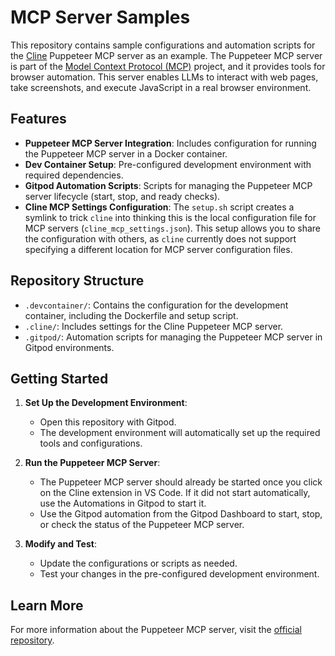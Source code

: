 # MCP Server Samples

This repository contains sample configurations and automation scripts for the [Cline](https://cline.bot/) Puppeteer MCP server as an example. The Puppeteer MCP server is part of the [Model Context Protocol (MCP)](https://github.com/modelcontextprotocol/servers/tree/main/src/puppeteer) project, and it provides tools for browser automation. This server enables LLMs to interact with web pages, take screenshots, and execute JavaScript in a real browser environment.

## Features

- **Puppeteer MCP Server Integration**: Includes configuration for running the Puppeteer MCP server in a Docker container.
- **Dev Container Setup**: Pre-configured development environment with required dependencies.
- **Gitpod Automation Scripts**: Scripts for managing the Puppeteer MCP server lifecycle (start, stop, and ready checks).
- **Cline MCP Settings Configuration**: The `setup.sh` script creates a symlink to trick `cline` into thinking this is the local configuration file for MCP servers (`cline_mcp_settings.json`). This setup allows you to share the configuration with others, as `cline` currently does not support specifying a different location for MCP server configuration files.

## Repository Structure

- `.devcontainer/`: Contains the configuration for the development container, including the Dockerfile and setup script.
- `.cline/`: Includes settings for the Cline Puppeteer MCP server.
- `.gitpod/`: Automation scripts for managing the Puppeteer MCP server in Gitpod environments.

## Getting Started

1. **Set Up the Development Environment**:
   - Open this repository with Gitpod.
   - The development environment will automatically set up the required tools and configurations.

2. **Run the Puppeteer MCP Server**:
   - The Puppeteer MCP server should already be started once you click on the Cline extension in VS Code. If it did not start automatically, use the Automations in Gitpod to start it.
   - Use the Gitpod automation from the Gitpod Dashboard to start, stop, or check the status of the Puppeteer MCP server.

3. **Modify and Test**:
   - Update the configurations or scripts as needed.
   - Test your changes in the pre-configured development environment.

## Learn More

For more information about the Puppeteer MCP server, visit the [official repository](https://github.com/modelcontextprotocol/servers/tree/main/src/puppeteer).